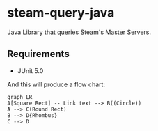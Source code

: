 # steam-query-java
Java Library that queries Steam's Master Servers.

## Requirements
* JUnit 5.0

And this will produce a flow chart:

```mermaid
graph LR
A[Square Rect] -- Link text --> B((Circle))
A --> C(Round Rect)
B --> D{Rhombus}
C --> D
```